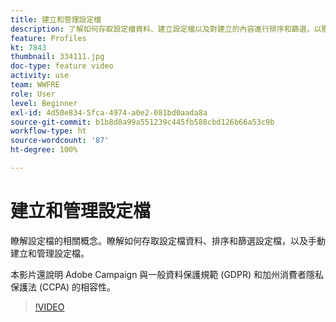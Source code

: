 ```yaml
---
title: 建立和管理設定檔
description: 了解如何存取設定檔資料、建立設定檔以及對建立的內容進行排序和篩選，以獲得更簡便的功能。 您還將了解如何符合一般資料保護規範 (GDPR) 和加州消費者隱私保護法 (CCPA)。
feature: Profiles
kt: 7843
thumbnail: 334111.jpg
doc-type: feature video
activity: use
team: WWFRE
role: User
level: Beginner
exl-id: 4d50e834-5fca-4974-a0e2-081bd0aada8a
source-git-commit: b1b8d8a99a551239c445fb588cbd126b66a53c9b
workflow-type: ht
source-wordcount: '87'
ht-degree: 100%

---
```


# 建立和管理設定檔

瞭解設定檔的相關概念。瞭解如何存取設定檔資料、排序和篩選設定檔，以及手動建立和管理設定檔。

本影片還說明 Adobe Campaign 與一般資料保護規範 (GDPR) 和加州消費者隱私保護法 (CCPA) 的相容性。

>[!VIDEO](https://video.tv.adobe.com/v/334111?quality=12&learn=on)
